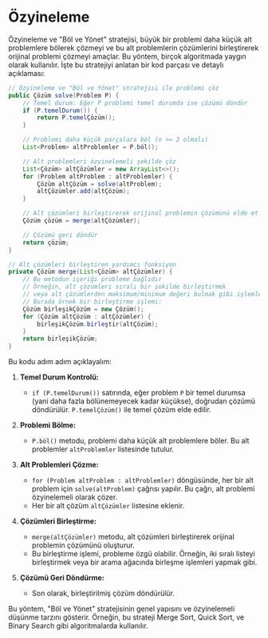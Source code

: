 # Özyineleme

Özyineleme ve "Böl ve Yönet" stratejisi, büyük bir problemi daha küçük alt problemlere bölerek çözmeyi ve bu alt problemlerin çözümlerini birleştirerek orijinal problemi çözmeyi amaçlar. Bu yöntem, birçok algoritmada yaygın olarak kullanılır. İşte bu stratejiyi anlatan bir kod parçası ve detaylı açıklaması:

```java
// Özyineleme ve "Böl ve Yönet" stratejisi ile problemi çöz
public Çözüm solve(Problem P) {
    // Temel durum: Eğer P problemi temel durumda ise çözümü döndür
    if (P.temelDurum()) {
        return P.temelÇözüm();
    }

    // Problemi daha küçük parçalara böl (n >= 2 olmalı)
    List<Problem> altProblemler = P.böl();

    // Alt problemleri özyinelemeli şekilde çöz
    List<Çözüm> altÇözümler = new ArrayList<>();
    for (Problem altProblem : altProblemler) {
        Çözüm altÇözüm = solve(altProblem);
        altÇözümler.add(altÇözüm);
    }

    // Alt çözümleri birleştirerek orijinal problemin çözümünü elde et
    Çözüm çözüm = merge(altÇözümler);

    // Çözümü geri döndür
    return çözüm;
}

// Alt çözümleri birleştiren yardımcı fonksiyon
private Çözüm merge(List<Çözüm> altÇözümler) {
    // Bu metodun içeriği probleme bağlıdır
    // Örneğin, alt çözümleri sıralı bir şekilde birleştirmek
    // veya alt çözümlerden maksimum/minimum değeri bulmak gibi işlemler yapılabilir.
    // Burada örnek bir birleştirme işlemi:
    Çözüm birleşikÇözüm = new Çözüm();
    for (Çözüm altÇözüm : altÇözümler) {
        birleşikÇözüm.birleştir(altÇözüm);
    }
    return birleşikÇözüm;
}
```

Bu kodu adım adım açıklayalım:

1. **Temel Durum Kontrolü:**
   - `if (P.temelDurum())` satırında, eğer problem `P` bir temel durumsa (yani daha fazla bölünemeyecek kadar küçükse), doğrudan çözümü döndürülür. `P.temelÇözüm()` ile temel çözüm elde edilir.

2. **Problemi Bölme:**
   - `P.böl()` metodu, problemi daha küçük alt problemlere böler. Bu alt problemler `altProblemler` listesinde tutulur.

3. **Alt Problemleri Çözme:**
   - `for (Problem altProblem : altProblemler)` döngüsünde, her bir alt problem için `solve(altProblem)` çağrısı yapılır. Bu çağrı, alt problemi özyinelemeli olarak çözer.
   - Her bir alt çözüm `altÇözümler` listesine eklenir.

4. **Çözümleri Birleştirme:**
   - `merge(altÇözümler)` metodu, alt çözümleri birleştirerek orijinal problemin çözümünü oluşturur.
   - Bu birleştirme işlemi, probleme özgü olabilir. Örneğin, iki sıralı listeyi birleştirmek veya bir arama ağacında birleşme işlemleri yapmak gibi.

5. **Çözümü Geri Döndürme:**
   - Son olarak, birleştirilmiş çözüm döndürülür.

Bu yöntem, "Böl ve Yönet" stratejisinin genel yapısını ve özyinelemeli düşünme tarzını gösterir. Örneğin, bu strateji Merge Sort, Quick Sort, ve Binary Search gibi algoritmalarda kullanılır.